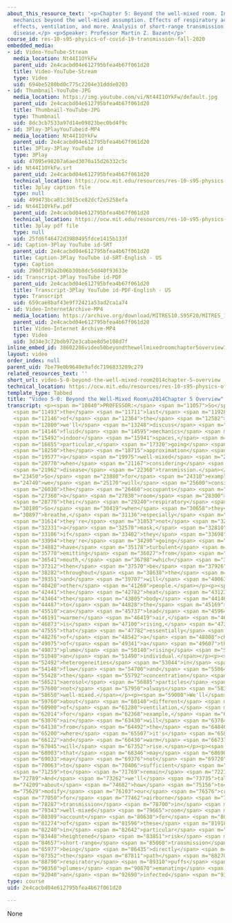 ```yaml
---
about_this_resource_text: '<p>Chapter 5: Beyond the well-mixed room. Indoor fluid
  mechanics beyond the well-mixed assumption. Effects of respiratory activities, thermal
  effects, ventilation, and more. Analysis of short-range transmission of a respiratory
  disease.</p> <p>Speaker: Professor Martin Z. Bazant</p>'
course_id: res-10-s95-physics-of-covid-19-transmission-fall-2020
embedded_media:
- id: Video-YouTube-Stream
  media_location: Nt44I1OYkFw
  parent_uid: 2e4cacbd04e612795bfea4b67f061d20
  title: Video-YouTube-Stream
  type: Video
  uid: 694be5280bd0c775c2204e31ddde0203
- id: Thumbnail-YouTube-JPG
  media_location: https://img.youtube.com/vi/Nt44I1OYkFw/default.jpg
  parent_uid: 2e4cacbd04e612795bfea4b67f061d20
  title: Thumbnail-YouTube-JPG
  type: Thumbnail
  uid: 8dc3cb7533a97d14e09823bec0bd4f9c
- id: 3Play-3PlayYouTubeid-MP4
  media_location: Nt44I1OYkFw
  parent_uid: 2e4cacbd04e612795bfea4b67f061d20
  title: 3Play-3Play YouTube id
  type: 3Play
  uid: 47095e98207a6aed3070a15d26332c5c
- id: Nt44I1OYkFw.srt
  parent_uid: 2e4cacbd04e612795bfea4b67f061d20
  technical_location: https://ocw.mit.edu/resources/res-10-s95-physics-of-covid-19-transmission-fall-2020/lecture-videos/video-5-0-beyond-the-well-mixed-room2014chapter-5-overview/Nt44I1OYkFw.srt
  title: 3play caption file
  type: null
  uid: 499473bca01c3015ce82dcf2e5258efa
- id: Nt44I1OYkFw.pdf
  parent_uid: 2e4cacbd04e612795bfea4b67f061d20
  technical_location: https://ocw.mit.edu/resources/res-10-s95-physics-of-covid-19-transmission-fall-2020/lecture-videos/video-5-0-beyond-the-well-mixed-room2014chapter-5-overview/Nt44I1OYkFw.pdf
  title: 3play pdf file
  type: null
  uid: 25fd6f46472d3980495fdce1415b133f
- id: Caption-3Play YouTube id-SRT
  parent_uid: 2e4cacbd04e612795bfea4b67f061d20
  title: Caption-3Play YouTube id-SRT-English - US
  type: Caption
  uid: 290df392a2b06b30b8dc5dd40f93633e
- id: Transcript-3Play YouTube id-PDF
  parent_uid: 2e4cacbd04e612795bfea4b67f061d20
  title: Transcript-3Play YouTube id-PDF-English - US
  type: Transcript
  uid: 659cae8baf43e9f72421a53ad2ca1a74
- id: Video-InternetArchive-MP4
  media_location: https://archive.org/download/MITRES10.S95F20/MITRES_10_S95F20_0500_300k.mp4
  parent_uid: 2e4cacbd04e612795bfea4b67f061d20
  title: Video-Internet Archive-MP4
  type: Video
  uid: 3d34e3c72bdb972e3cabae8d5e108d7f
inline_embed_id: 38602286video50beyondthewellmixedroomchapter5overview74796827
layout: video
order_index: null
parent_uid: 7be79e0b9640e9afdc7196833289c279
related_resources_text: ''
short_url: video-5-0-beyond-the-well-mixed-room2014chapter-5-overview
technical_location: https://ocw.mit.edu/resources/res-10-s95-physics-of-covid-19-transmission-fall-2020/lecture-videos/video-5-0-beyond-the-well-mixed-room2014chapter-5-overview
template_type: Tabbed
title: "Video 5-0: Beyond the Well-Mixed Room\u2014Chapter 5 Overview"
transcript: <p><span m="10840">PROFESSOR:</span> <span m="11057">So</span> <span m="11275">in</span>
  <span m="11493">the</span> <span m="11711">last</span> <span m="11928">part</span>
  <span m="12146">of</span> <span m="12364">the</span> <span m="12582">course,</span>
  <span m="12800">we'll</span> <span m="13248">discuss</span> <span m="13697">the</span>
  <span m="14146">fluid</span> <span m="14595">mechanics</span> <span m="15043">of</span>
  <span m="15492">indoor</span> <span m="15941">spaces,</span> <span m="16390">in</span>
  <span m="16855">particular,</span> <span m="17320">going</span> <span m="17785">beyond</span>
  <span m="18250">the</span> <span m="18715">approximation</span> <span m="19180">of</span>
  <span m="19577">a</span> <span m="19975">well-mixed</span> <span m="20372">room</span>
  <span m="20770">when</span> <span m="21167">considering</span> <span m="21565">airborne</span>
  <span m="21962">disease</span> <span m="22360">transmission.</span></p><p><span
  m="23450">So</span> <span m="23880">for</span> <span m="24310">example,</span> <span
  m="24740">we</span> <span m="25170">will</span> <span m="25600">consider</span>
  <span m="26030">the</span> <span m="26460">occupants</span> <span m="26890">of</span>
  <span m="27360">a</span> <span m="27830">room</span> <span m="28300">and</span>
  <span m="28770">their</span> <span m="29240">respiratory</span> <span m="29710">activity.</span></p><p><span
  m="30180">So</span> <span m="30419">when</span> <span m="30658">they</span> <span
  m="30897">breathe,</span> <span m="31136">especially</span> <span m="31375">if</span>
  <span m="31614">they're</span> <span m="31853">not</span> <span m="32092">wearing</span>
  <span m="32331">a</span> <span m="32570">mask,</span> <span m="32810">or</span>
  <span m="33106">if</span> <span m="33402">they</span> <span m="33698">cough,</span>
  <span m="33994">they're</span> <span m="34290">going</span> <span m="34586">to</span>
  <span m="34882">have</span> <span m="35178">turbulent</span> <span m="35474">plumes</span>
  <span m="35770">emitting</span> <span m="36027">from</span> <span m="36284">their</span>
  <span m="36541">mouth,</span> <span m="36798">which</span> <span m="37055">will</span>
  <span m="37312">then</span> <span m="37570">be</span> <span m="37926">convected</span>
  <span m="38282">throughout</span> <span m="38638">the</span> <span m="38995">room</span>
  <span m="39351">and</span> <span m="39707">will</span> <span m="40063">influence</span>
  <span m="40420">other</span> <span m="41260">people.</span></p><p><span m="42100">Also,</span>
  <span m="42441">the</span> <span m="42782">heat</span> <span m="43123">of</span>
  <span m="43464">the</span> <span m="43805">body</span> <span m="44146">relative</span>
  <span m="44487">to</span> <span m="44828">the</span> <span m="45169">room</span>
  <span m="45510">can</span> <span m="45737">lead</span> <span m="45964">to</span>
  <span m="46191">warmer</span> <span m="46419">air,</span> <span m="46646">which</span>
  <span m="46873">is</span> <span m="47100">rising,</span> <span m="47328">so</span>
  <span m="47555">that</span> <span m="47782">essentially</span> <span m="48010">sort</span>
  <span m="48276">of</span> <span m="48542">a</span> <span m="48808">chimney</span>
  <span m="49075">of</span> <span m="49341">a</span> <span m="49607">thermal</span>
  <span m="49873">plume</span> <span m="50140">rising</span> <span m="50590">from</span>
  <span m="51040">an</span> <span m="51490">individual.</span></p><p><span m="51940">Those</span>
  <span m="52492">heterogeneities</span> <span m="53044">in</span> <span m="53596">the</span>
  <span m="54148">flow</span> <span m="54700">and</span> <span m="55064">in</span>
  <span m="55428">the</span> <span m="55792">concentration</span> <span m="56157">of</span>
  <span m="56521">aerosol</span> <span m="56885">particles</span> <span m="57250">may</span>
  <span m="57600">not</span> <span m="57950">always</span> <span m="58300">be</span>
  <span m="58650">well-mixed.</span></p><p><span m="59000">We'll</span> <span m="59380">talk</span>
  <span m="59760">about</span> <span m="60140">different</span> <span m="60520">types</span>
  <span m="60900">of</span> <span m="61280">ventilation,</span> <span m="61660">how,</span>
  <span m="62014">for</span> <span m="62368">example,</span> <span m="62722">cold</span>
  <span m="63076">air</span> <span m="63430">will</span> <span m="63784">sink</span>
  <span m="64138">from</span> <span m="64492">the</span> <span m="64846">place</span>
  <span m="65200">where</span> <span m="65507">it's</span> <span m="65815">inserted</span>
  <span m="66122">and</span> <span m="66430">warm</span> <span m="66737">air</span>
  <span m="67045">will</span> <span m="67352">rise.</span></p><p><span m="67660">And</span>
  <span m="68003">that</span> <span m="68346">may</span> <span m="68690">or</span>
  <span m="69033">may</span> <span m="69376">not</span> <span m="69720">lead</span>
  <span m="70063">to</span> <span m="70406">sufficient</span> <span m="70750">mixing</span>
  <span m="71259">to</span> <span m="71769">remain</span> <span m="72279">well-mixed.</span></p><p><span
  m="72789">And</span> <span m="73262">we'll</span> <span m="73735">talk</span> <span
  m="74209">about</span> <span m="74682">how</span> <span m="75156">to</span> <span
  m="75629">modify</span> <span m="76103">our</span> <span m="76576">criterion</span>
  <span m="77050">for</span> <span m="77462">airborne</span> <span m="77875">disease</span>
  <span m="78287">transmission</span> <span m="78700">in</span> <span m="79021">a</span>
  <span m="79343">well-mixed</span> <span m="79665">room</span> <span m="79987">to</span>
  <span m="80309">account</span> <span m="80630">for</span> <span m="80952">some</span>
  <span m="81274">of</span> <span m="81596">these</span> <span m="81918">changes,</span>
  <span m="82240">in</span> <span m="82642">particular</span> <span m="83045">the</span>
  <span m="83448">heightened</span> <span m="83851">risk</span> <span m="84254">of</span>
  <span m="84657">short-range</span> <span m="85060">transmission</span> <span m="85518">from</span>
  <span m="85977">being</span> <span m="86435">directly</span> <span m="86894">in</span>
  <span m="87352">the</span> <span m="87811">path</span> <span m="88270">of</span>
  <span m="88790">respiratory</span> <span m="89310">puffs</span> <span m="89830">and</span>
  <span m="90350">plumes</span> <span m="90870">emanating</span> <span m="91390">from</span>
  <span m="92040">an</span> <span m="92690">infected</span> <span m="93340">person.</span></p>
type: course
uid: 2e4cacbd04e612795bfea4b67f061d20

---
```

None